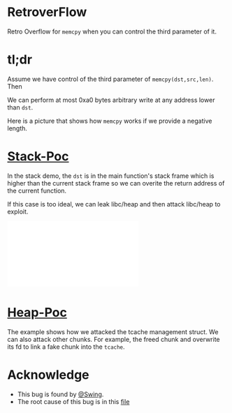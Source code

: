 # RetroverFlow

Retro Overflow for `memcpy` when you can control the third parameter of it.


# tl;dr
Assume we have control of the third parameter of `memcpy(dst,src,len)`. Then

We can perform at most 0xa0 bytes arbitrary write at any address lower than `dst`.

Here is a picture that shows how `memcpy` works if we provide a negative length.



# [Stack-Poc][4]

In the stack demo, the `dst` is in the main function's stack frame which is higher than the current stack frame so we can overite the return address of the current function.

If this case is too ideal, we can leak libc/heap and then attack libc/heap to exploit.

![RetroverFlow](./Asset/RetroOverflow.drawio.pdf)

# [Heap-Poc][3]

The example shows how we attacked the tcache management struct. We can also attack other chunks. For example, the freed chunk and overwrite its fd to link a fake chunk into the `tcache`.

# Acknowledge
- This bug is found by [@Swing][1].
- The root cause of this bug is in this [file][2]


[1]: https://github.com/WinMin
[2]: https://codebrowser.dev/glibc/glibc/sysdeps/x86_64/multiarch/memmove-vec-unaligned-erms.S.html#541
[3]: ./Heap
[4]: ./Stack
